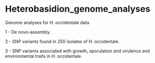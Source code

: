 # Heterobasidion_genome_analyses

Genome analyses for H. occidentale data

1 - De novo-assembly.

2 - SNP variants found in 250 isolates of H. occidentale.

3 - SNP variants  associated with growth, sporulation and virulence and environmental traits in H. occidentale.
